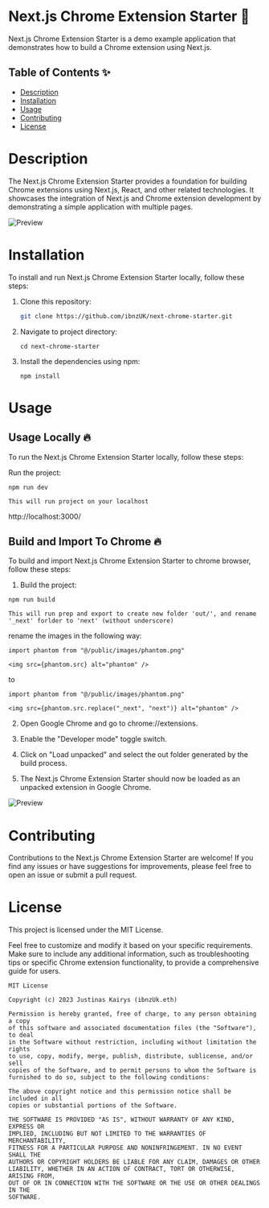 # Next.js Chrome Extension Starter  🚀  

Next.js Chrome Extension Starter is a demo example application that demonstrates how to build a Chrome extension using Next.js.

## Table of Contents ✨  

- [Description](#description)
- [Installation](#installation)
- [Usage](#usage)
- [Contributing](#contributing)
- [License](#license)

# Description

The Next.js Chrome Extension Starter provides a foundation for building Chrome extensions using Next.js, React, and other related technologies. It showcases the integration of Next.js and Chrome extension development by demonstrating a simple application with multiple pages.


![Preview](Screen2.jpg)

# Installation

To install and run Next.js Chrome Extension Starter locally, follow these steps:

1. Clone this repository: 

   ```bash
   git clone https://github.com/ibnzUK/next-chrome-starter.git
   ```
2. Navigate to project directory: 

   ```
   cd next-chrome-starter
   ```
4. Install the dependencies using npm: 
   ```
   npm install
   ```

# Usage
## Usage Locally  🔥
To run the Next.js Chrome Extension Starter locally, follow these steps:

Run the project:
```
npm run dev
```
`This will run project on your localhost`

 http://localhost:3000/

## Build and Import To Chrome 🔥
To build and import Next.js Chrome Extension Starter to chrome browser, follow these steps:

1. Build the project:
```
npm run build
```
`This will run prep and export to create new folder 'out/', and rename '_next' forlder to 'next' (without underscore)`

rename the images in the following way:

```
import phantom from "@/public/images/phantom.png"

<img src={phantom.src} alt="phantom" />
```
to
```
import phantom from "@/public/images/phantom.png"

<img src={phantom.src.replace("_next", "next")} alt="phantom" />
```

2. Open Google Chrome and go to chrome://extensions.


3. Enable the "Developer mode" toggle switch.

4. Click on "Load unpacked" and select the out folder generated by the build process.

5. The Next.js Chrome Extension Starter should now be loaded as an unpacked extension in Google Chrome.

![Preview](Screen1.jpg)





# Contributing
Contributions to the Next.js Chrome Extension Starter are welcome! If you find any issues or have suggestions for improvements, please feel free to open an issue or submit a pull request.

# License
This project is licensed under the MIT License.

Feel free to customize and modify it based on your specific requirements. 
Make sure to include any additional information, such as troubleshooting tips or specific 
Chrome extension functionality, to provide a comprehensive guide for users.

```
MIT License

Copyright (c) 2023 Justinas Kairys (ibnzUk.eth)

Permission is hereby granted, free of charge, to any person obtaining a copy
of this software and associated documentation files (the "Software"), to deal
in the Software without restriction, including without limitation the rights
to use, copy, modify, merge, publish, distribute, sublicense, and/or sell
copies of the Software, and to permit persons to whom the Software is
furnished to do so, subject to the following conditions:

The above copyright notice and this permission notice shall be included in all
copies or substantial portions of the Software.

THE SOFTWARE IS PROVIDED "AS IS", WITHOUT WARRANTY OF ANY KIND, EXPRESS OR
IMPLIED, INCLUDING BUT NOT LIMITED TO THE WARRANTIES OF MERCHANTABILITY,
FITNESS FOR A PARTICULAR PURPOSE AND NONINFRINGEMENT. IN NO EVENT SHALL THE
AUTHORS OR COPYRIGHT HOLDERS BE LIABLE FOR ANY CLAIM, DAMAGES OR OTHER
LIABILITY, WHETHER IN AN ACTION OF CONTRACT, TORT OR OTHERWISE, ARISING FROM,
OUT OF OR IN CONNECTION WITH THE SOFTWARE OR THE USE OR OTHER DEALINGS IN THE
SOFTWARE.

```
